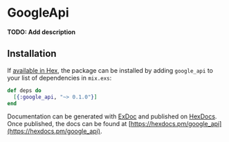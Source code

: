 # GoogleApi

**TODO: Add description**

## Installation

If [available in Hex](https://hex.pm/docs/publish), the package can be installed
by adding `google_api` to your list of dependencies in `mix.exs`:

```elixir
def deps do
  [{:google_api, "~> 0.1.0"}]
end
```

Documentation can be generated with [ExDoc](https://github.com/elixir-lang/ex_doc)
and published on [HexDocs](https://hexdocs.pm). Once published, the docs can
be found at [https://hexdocs.pm/google_api](https://hexdocs.pm/google_api).

